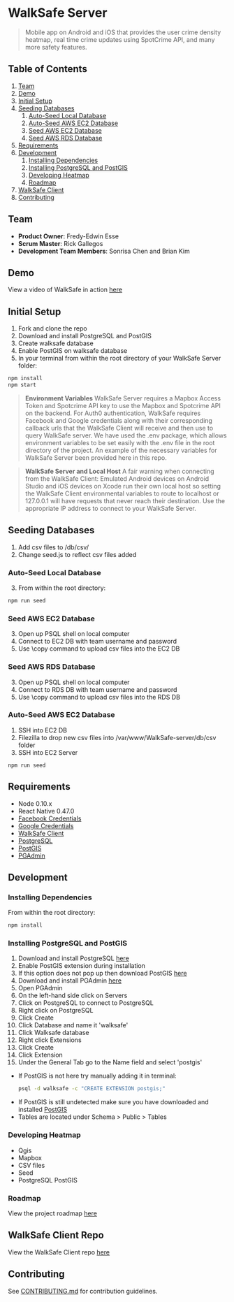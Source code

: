 # WalkSafe Server

> Mobile app on Android and iOS that provides the user crime density heatmap, real time crime updates using SpotCrime API, and many more safety features.


## Table of Contents

1. [Team](#team)
1. [Demo](#demo)
1. [Initial Setup](#initial-setup)
1. [Seeding Databases](#seeding-databases)
    1. [Auto-Seed Local Database](#auto-seed-local-database)
    1. [Auto-Seed AWS EC2 Database](#auto-seed-aws-ec2-database)
    1. [Seed AWS EC2 Database](#seed-aws-ec2-database)
    1. [Seed AWS RDS Database](#seed-aws-rds-database)
1. [Requirements](#requirements)
1. [Development](#development)
    1. [Installing Dependencies](#installing-dependencies)
    1. [Installing PostgreSQL and PostGIS](#installing-postgresql-and-postgis)
    1. [Developing Heatmap](#developing-heatmap)
    1. [Roadmap](#roadmap)
1. [WalkSafe Client](#walksafe-client)
1. [Contributing](#contributing)


## Team

  - __Product Owner__: Fredy-Edwin Esse
  - __Scrum Master__: Rick Gallegos
  - __Development Team Members__: Sonrisa Chen and Brian Kim

## Demo

View a video of WalkSafe in action [here](https://www.youtube.com/watch?v=R41ELsbPc04)

## Initial Setup

1. Fork and clone the repo
1. Download and install PostgreSQL and PostGIS
1. Create walksafe database
1. Enable PostGIS on walksafe database
1. In your terminal from within the root directory of your WalkSafe Server folder:
```sh
npm install
npm start
```

> __Environment Variables__ WalkSafe Server requires a Mapbox Access Token and Spotcrime API key to use the Mapbox and Spotcrime API on the backend. For Auth0 authentication, WalkSafe requires Facebook and Google credentials along with their corresponding callback urls that the WalkSafe Client will receive and then use to query WalkSafe server. We have used the .env package, which allows environment variables to be set easily with the .env file in the root directory of the project. An example of the necessary variables for WalkSafe Server been provided here in this repo.

> __WalkSafe Server and Local Host__ A fair warning when connecting from the WalkSafe Client: Emulated Android devices on Android Studio and iOS devices on Xcode run their own local host so setting the WalkSafe Client environmental variables to route to localhost or 127.0.0.1 will have requests that never reach their destination.  Use the appropriate IP address to connect to your WalkSafe Server.

## Seeding Databases

1. Add csv files to /db/csv/
2. Change seed.js to reflect csv files added

### Auto-Seed Local Database

3. From within the root directory:
```sh
npm run seed
```

### Seed AWS EC2 Database
3. Open up PSQL shell on local computer
4. Connect to EC2 DB with team username and password
5. Use \copy command to upload csv files into the EC2 DB

### Seed AWS RDS Database
3. Open up PSQL shell on local computer
4. Connect to RDS DB with team username and password
5. Use \copy command to upload csv files into the RDS DB

### Auto-Seed AWS EC2 Database
1. SSH into EC2 DB
1. Filezilla to drop new csv files into /var/www/WalkSafe-server/db/csv folder
1. SSH into EC2 Server
```
npm run seed
```

## Requirements

- Node 0.10.x
- React Native 0.47.0
- [Facebook Credentials](https://developers.facebook.com)
- [Google Credentials](https://console.developers.google.com)
- [WalkSafe Client](https://github.com/f-4/WalkSafe)
- [PostgreSQL](https://www.postgresql.org/download)
- [PostGIS](http://postgis.net/install)
- [PGAdmin](https://www.pgadmin.org)

## Development

### Installing Dependencies

From within the root directory:
```sh
npm install
```

### Installing PostgreSQL and PostGIS

1. Download and install PostgreSQL [here](https://www.postgresql.org/download)
1. Enable PostGIS extension during installation
  1. If this option does not pop up then download PostGIS [here](http://postgis.net/install)
1. Download and install PGAdmin [here](https://www.pgadmin.org)
1. Open PGAdmin
1. On the left-hand side click on Servers
1. Click on PostgreSQL to connect to PostgreSQL
1. Right click on PostgreSQL
1. Click Create
1. Click Database and name it 'walksafe'
1. Click Walksafe database
1. Right click Extensions
1. Click Create
1. Click Extension
1. Under the General Tab go to the Name field and select 'postgis'

- If PostGIS is not here try manually adding it in terminal:
  ```sh
  psql -d walksafe -c "CREATE EXTENSION postgis;"
  ```
- If PostGIS is still undetected make sure you have downloaded and installed [PostGIS](http://postgis.net/install)
- Tables are located under Schema > Public > Tables

### Developing Heatmap

- Qgis
- Mapbox
- CSV files
- Seed
- PostgreSQL PostGIS

### Roadmap

View the project roadmap [here](https://github.com/f-4/WalkSafe/issues)

## WalkSafe Client Repo

View the WalkSafe Client repo
[here](https://github.com/f-4/WalkSafe)

## Contributing

See [CONTRIBUTING.md](CONTRIBUTING.md) for contribution guidelines.
